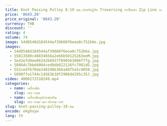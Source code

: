 ```yaml
---
title: Knot Passing Pulley 8-19 มม.สําหรับกู้ภัย Traversing ยกปีนเขา Zip Line กลางแจ้งปีนเขารอก
price: '8643.20'
price_original: '8643.20'
currency: THB
discount: ''
rating: 4
volume: 74
image: S4d8548d184544af39660f6eea8c752b6e.jpg
images:
  - S4d8548d184544af39660f6eea8c752b6e.jpg
  - S5813580c48834656a2e66b50125263eeM.jpg
  - Se42efd9ee06342b6937f099563896fffg.jpg
  - S086dc7bbd4004ced8db822126fc7981dG.jpg
  - S52cedf670de248198b366a48f5e5c9050.jpg
  - S098ffa1744c14563b10f2908d4295c35J.jpg
video: 4000272510249.mp4
categories:
  - name: เครื่องมือ
    slug: เคร-องม
  - name: เครื่องมืออุปกรณ์เสริม
    slug: เคร-องม-ออ-ปกรณ-เสร
slug: knot-passing-pulley-19-มม
encode: okgXxyw
lang: th
---
```

  